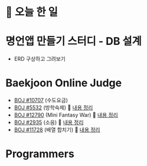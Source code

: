# :thought_balloon: __오늘 한 일__

# __명언앱 만들기 스터디 - DB 설계__
* ERD 구상하고 그려보기
# __Baekjoon Online Judge__
* [BOJ #10707](https://www.acmicpc.net/problem/10707) (수도요금)
* [BOJ #5532](https://www.acmicpc.net/problem/5532) (방학숙제) :link: [내용 정리](https://github.com/seungrokoh/Beakjoon_OnlineJudge/tree/master/%235532/README.md)
* [BOJ #12790](https://www.acmicpc.net/problem/12790) (Mini Fantasy War) :link: [내용 정리](https://github.com/seungrokoh/Beakjoon_OnlineJudge/tree/master/%2312790/README.md)
* [BOJ #2935](https://www.acmicpc.net/problem/2935) (소음) :link: [내용 정리](https://github.com/seungrokoh/Beakjoon_OnlineJudge/tree/master/%232935/README.md)
* [BOJ #11728](https://www.acmicpc.net/problem/11728) (배열 합치기) :link: [내용 정리](https://github.com/seungrokoh/Beakjoon_OnlineJudge/tree/master/%2311728/README.md)
# __Programmers__
